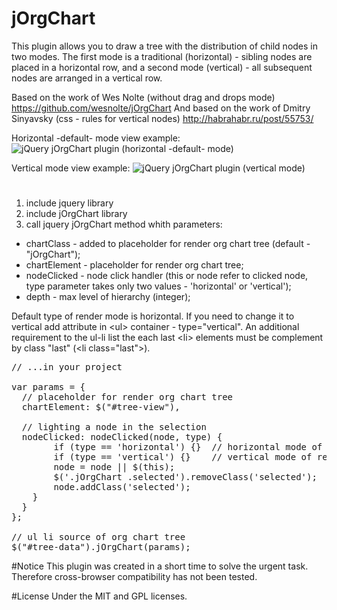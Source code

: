 # jOrgChart

This plugin allows you to draw a tree with the distribution of child nodes in two modes. The first mode is a traditional (horizontal) - sibling nodes are placed in a horizontal row, and a second mode (vertical) - all subsequent nodes are arranged in a vertical row.

Based on the work of Wes Nolte (without drag and drops mode)
https://github.com/wesnolte/jOrgChart
And based on the work of Dmitry Sinyavsky (css - rules for vertical nodes)
http://habrahabr.ru/post/55753/

Horizontal -default- mode view example:
<img alt="jQuery jOrgChart plugin (horizontal -default- mode)" title="jQuery jOrgChart plugin (horizontal -default- mode)" src="https://00c51259-a-62cb3a1a-s-sites.googlegroups.com/site/mozg1984/download/Tree-horizontal.png?attachauth=ANoY7cpNYmA05mF14xCB8tPyaa5qW6UszIod4lTUlLm5QR0nsMs8BLv2LclKv-MQBMslKtLRQznaTgdKZfKcnI_aLOaG4MYYEKyMWzQT-E2c48ZZShodhUo3KmQmFl-zpFuV3j4Hc1tIl3ibAkhXqeK8QYr5-OZ_xSwBmRs66hBZvowW9EmfCGh3jQHydDDNI1kevWYphv-9F4gZuxIwTcl5nQFD0RtXRw1xQjZqAIWry-8juE0gTDY%3D&attredirects=0"/>

Vertical mode view example:
<img alt="jQuery jOrgChart plugin (vertical mode)" title="jQuery jOrgChart plugin (vertical mode)" src="https://00c51259-a-62cb3a1a-s-sites.googlegroups.com/site/mozg1984/download/Tree-vertical.png?attachauth=ANoY7crrh3O2tRh-700beLKv5zAc3pujKYjooLujWgGEsHGJD5Zr3E1NgpRBcQT8miERenruB8ytgNp8aocvKC_AF02A5BMNmxt2Lry3bOGfI3Vs5pjat2jRC3w4IqAQUH4n3NYyPsGXWgN9tABhbxQ5s1ZMdML0SCa7OBWBvr2wLS-BokEDM0HsQimAhOakqn1SHYixOjMQDSJ0RhvyU1BvMYUhAKLmwpEJXG9hoqJAqErdXxgb2HE%3D&attredirects=0"/>

#
1. include jquery library
2. include jOrgChart library
3. call jquery jOrgChart method whith parameters:
<ul>
<li>chartClass - added to placeholder for render org chart tree (default - "jOrgChart");</li>
<li>chartElement - placeholder for render org chart tree;</li>
<li>nodeClicked - node click handler (this or node refer to clicked node, type parameter takes only two values - 'horizontal' or 'vertical');</li>
<li>depth - max level of hierarchy (integer);</li>
</ul>

Default type of render mode is horizontal. If you need to change it to vertical add attribute in &lt;ul&gt; container - type="vertical". An additional requirement to the ul-li list the each last &lt;li&gt; elements must be complement by class "last" (&lt;li class="last"&gt;).   

<pre>
// ...in your project

var params = {
  // placeholder for render org chart tree
  chartElement: $("#tree-view"),
  
  // lighting a node in the selection
  nodeClicked: nodeClicked(node, type) {
    	if (type == 'horizontal') {}  // horizontal mode of render
    	if (type == 'vertical') {}    // vertical mode of render
    	node = node || $(this);
    	$('.jOrgChart .selected').removeClass('selected');
    	node.addClass('selected');
    }
  }
};

// ul li source of org chart tree
$("#tree-data").jOrgChart(params);
</pre>

#Notice
This plugin was created in a short time to solve the urgent task. Therefore cross-browser compatibility has not been tested. 

#License 
Under the MIT and GPL licenses.
